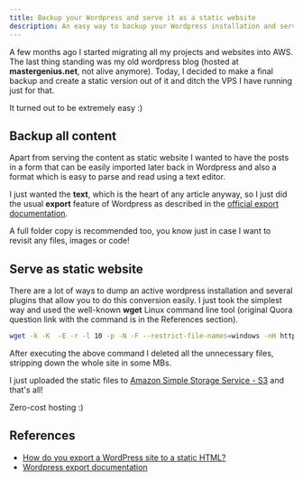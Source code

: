 ```yaml
---
title: Backup your Wordpress and serve it as a static website
description: An easy way to backup your Wordpress installation and serve it as a static website.
---
```


A few months ago I started migrating all my projects and websites into AWS. The last thing standing was my old wordpress blog (hosted at **mastergenius.net**, not alive anymore). Today, I decided to make a final backup and create a static version out of it and ditch the VPS I have running just for that.

It turned out to be extremely easy :) 

## Backup all content

Apart from serving the content as static website I wanted to have the posts in a form that can be easily imported later back in Wordpress and also a format which is easy to parse and read using a text editor.

I just wanted the **text**, which is the heart of any article anyway, so I just did the usual **export** feature of Wordpress as described in the [official export documentation](https://en.support.wordpress.com/export/).

A full folder copy is recommended too, you know just in case I want to revisit any files, images or code!

## Serve as static website

There are a lot of ways to dump an active wordpress installation and several plugins that allow you to do this conversion easily. I just took the simplest way and used the well-known **wget** Linux command line tool (original Quora question link with the command is in the References section).

```bash
wget -k -K  -E -r -l 10 -p -N -F --restrict-file-names=windows -nH http://active-wordpress.domain.com
```

After executing the above command I deleted all the unnecessary files, stripping down the whole site in some MBs.

I just uploaded the static files to [Amazon Simple Storage Service - S3](http://aws.amazon.com/s3/) and that's all!

Zero-cost hosting :)

## References

* [How do you export a WordPress site to a static HTML?](https://www.quora.com/How-do-you-export-a-WordPress-site-to-a-static-HTML)
* [Wordpress export documentation](https://en.support.wordpress.com/export/)
